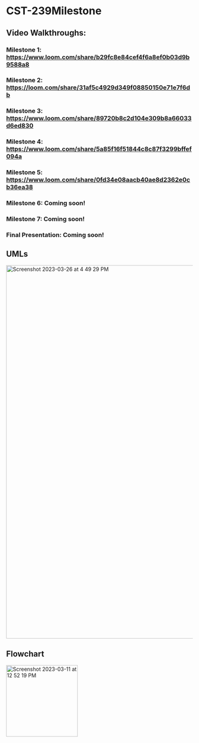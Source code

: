 # CST-239Milestone

## Video Walkthroughs: 
### Milestone 1: https://www.loom.com/share/b29fc8e84cef4f6a8ef0b03d9b9588a8
### Milestone 2: https://loom.com/share/31af5c4929d349f08850150e71e7f6db
### Milestone 3: https://www.loom.com/share/89720b8c2d104e309b8a66033d6ed830
### Milestone 4: https://www.loom.com/share/5a85f16f51844c8c87f3299bffef094a
### Milestone 5: https://www.loom.com/share/0fd34e08aacb40ae8d2362e0cb36ea38
### Milestone 6: Coming soon!
### Milestone 7: Coming soon!
### Final Presentation: Coming soon!

## UMLs
<img width="1008" alt="Screenshot 2023-03-26 at 4 49 29 PM" src="https://user-images.githubusercontent.com/102087890/227809675-c4c1fc8d-2aa2-4dcf-af40-326b14f58917.png">

## Flowchart
<img width="193" alt="Screenshot 2023-03-11 at 12 52 19 PM" src="https://user-images.githubusercontent.com/102087890/224517900-d0fde4c7-aa71-40b2-b921-31b0c8082e16.png">
